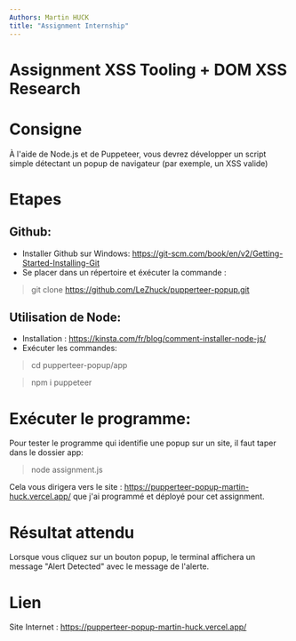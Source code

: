 ```yaml
---
Authors: Martin HUCK
title: "Assignment Internship"
---
```


# Assignment XSS Tooling + DOM XSS Research

# Consigne

À l'aide de Node.js et de Puppeteer, vous devrez développer un script simple détectant un popup de navigateur (par exemple, un XSS valide)

# Etapes

## Github: 
- Installer Github sur Windows: https://git-scm.com/book/en/v2/Getting-Started-Installing-Git
- Se placer dans un répertoire et éxécuter la commande : 
> git clone https://github.com/LeZhuck/pupperteer-popup.git


## Utilisation de Node: 
- Installation : https://kinsta.com/fr/blog/comment-installer-node-js/
- Exécuter les commandes: 
 > cd pupperteer-popup/app

 > npm i puppeteer

# Exécuter le programme: 
Pour tester le programme qui identifie une popup sur un site, il faut taper dans le dossier app:
> node assignment.js

Cela vous dirigera vers le site  : 
https://pupperteer-popup-martin-huck.vercel.app/ que j'ai programmé et déployé pour cet assignment. 

# Résultat attendu

Lorsque vous cliquez sur un bouton popup, le terminal affichera un message "Alert Detected" avec le message de l'alerte. 

# Lien

Site Internet : https://pupperteer-popup-martin-huck.vercel.app/ 









